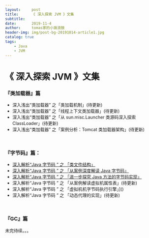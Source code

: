 ```yaml
---
layout:     post
title:      《 深入探索 JVM 》文集
subtitle:   
date:       2019-11-4
author:     tomas家的小拨浪鼓
header-img: img/post-bg-20191014-article1.jpg
catalog: true
tags:
    - Java
    - JVM
---
```

# 《 深入探索 JVM 》文集

### 『类加载器』篇

* 深入浅出“类加载器” 之「类加载机制」(待更新)  
* 深入浅出“类加载器” 之「线程上下文类加载器」(待更新)  
* 深入浅出“类加载器” 之「从 sun.misc.Launcher 类源码深入探索 ClassLoader」(待更新)  
* 深入浅出“类加载器” 之「案例分析：Tomcat 类加载器架构」(待更新)

<br>

### 『字节码』篇：
* [深入解析“Java 字节码 ” 之 「类文件结构」](/programming_blog/2019/11/01/深入解析-Java-字节码-之-类文件结构/)  
* [深入解析“Java 字节码 ” 之 「从案例深度解读 Java 字节码」](/programming_blog/2019/11/02/深入解析-Java-字节码-之-从案例深度解读-Java-字节码/)  
* [深入解析“Java 字节码 ” 之 「进一步探究 Java 方法的字节码实现」](/programming_blog/2019/11/03/深入解析-Java-字节码-之-进一步探究-Java-方法的字节码实现/)  
* 深入解析“Java 字节码 ” 之 「从案例解读虚拟机属性表」(待更新)  
* 深入解析“Java 字节码 ” 之 「虚拟机机字节码执行引擎」]()  
* 深入解析“Java 字节码 ” 之 「动态代理的实现」(待更新)  

<br>

### 『GC』篇

未完待续。。。